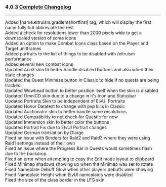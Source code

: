 ### 4.0.3 [Complete Changelog](https://github.com/eltreum0/eltruism/blob/main/Changelog.md)
___
Added [name:eltruism:gradientshortfirst] tag, which will display the first name fully but abbreviate the rest  
Added a check for resolutions lower than 2000 pixels wide to get a downscaled version of some icons  
Added an option to make Combat Icons class based on the Player and Target unitframes  
Added portraits to the list of things to be disabled with /eltruism performance  
Added several new combat icons  
Updated Ace3 skin to better handle disabled buttons and also when their state changes  
Updated the Quest Minimize button in Classic to hide if no quests are being tracked  
Updated Wowhead button to better position itself when the skin is disabled  
Updated OmniCD skin due to a change in it's Icon and Statusbar  
Updated Portraits Skin to be independent of ElvUI Portraits  
Updated Honor Datatext to change with pvp kills in Classic  
Updated Auctionator skin to better handle some resolutions  
Updated Compatibility to not check for Questie for now  
Updated Immersion skin to better color the buttons  
Updated Portrait Fix due to ElvUI Portrait changes  
Updated German translation by Dlarge  
Fixed an issue with Borders for Raid2 and Raid3 where they were using Raid1 settings instead of their own  
Fixed an issue where the Progress Bar in Quests would sometimes flash due to the backdrop  
Fixed an error when attempting to copy the Edit mode layout to clipboard  
Fixed Minimap shadows showing up when the Minimap was set to rotate  
Fixed Nameplate Debuff Glow when other players debuffs were showing  
Fixed Nameplate Height when ElvUI nameplates were disabled  
Fixed the size of the class border in the LFG skin
